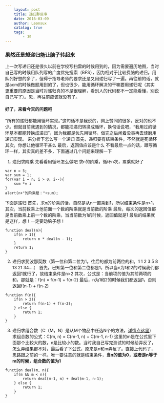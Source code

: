 ```yaml
---
	layout: post
	title: 递归那些事
	date: 2016-03-09
	author: Leonsux
	catalog: true
	tags: 
		- JS
---
```


### 果然还是想递归能让脑子转起来

上一次写递归还是很久以前在学校写扫雷的时候用到的，因为需要遍历地图，当时自己写的时候用队列写的广度优先搜索（BFS），因为相对于比较费脑的递归，用队列好想的多了，但碍于指导老师的要求还是又用递归写了一遍。再往前的话，就是acm的时候做题用到的了，但也很少，能用循环解决的干嘛要用递归呢（其实更重要的原因是当时对递归真的不是很理解，看别人的代码都不一定能看懂，别说自己写了）。恩，再往前应该就没有了。

#### 好了，来看今天的问题吧

“所有的递归都能用循环实现。”这句话不是我说的，网上赞同的很多，反对的也不少。但就目前我遇到的情况，都能把递归转换成循环，换句话说吧，“我用过的循环基本都能转换成递归”，因为我都是优先用循环，做完之后闲着没事再去琢磨用递归实现。
来分析下怎么写一个递归
首先，递归要有结束条件，不然就是死循环
其次，你想让他循环干甚么
最后，返回值应该是什么
不看最后一点的话，跟写循环一样，其实真的差不多，下面通过几个问题来理解一下

1. 递归求阶乘
先看看用循环怎么做吧
求n的阶乘，循环n次，累乘就好了
```
var n = 5;
var sum = 1;
for(var i = n; i > 0; i--){
	sum *= i
}
alert(n+"的阶乘是："+sum);
```
下面是递归
首先，求n的阶乘的话，自然是从n一直乘到1，所以结束条件是n>1，
其次，当前数乘上他前面一个数的阶乘就是当前数的阶乘
最后，每次的返回值都是当前数乘上前一个数的阶乘，当当前数为1的时候，返回值就是1
最后的结果就是这样，想！一定要动脑子想！
```
function deal(n){
	if(n > 1){
		return n * deal(n - 1);
	}
	return 1;
}
```
2. 递归求斐波那契数（第一位和第二位为1，往后的都为前两位的和，1 1 2 3 5 8 13 21 34....）
首先，已知第一位和第二位都是1，所以当n为1和2的时候我们都返回1就行了，故结束条件是n>2
其次，公式是：当前项的值为其前两项的和，那就是：f(n) = f(n-1) + f(n-2)
最后，n为1和2的时候我们都返回1，否则返回f(n-1) + f(n-2)

```
function f(n){
	if(n > 2){
		return f(n-1) + f(n-2);
	} else {
		return 1;
	}
}
```

3. 递归求组合数（C（M，N）是从M个物品中任选N个的方法，[详情点这里](https://baike.baidu.com/item/%E7%BB%84%E5%90%88%E6%95%B0/2153250?fr=aladdin)）
求组合数的公式：C(m, n) = C(m-1, n) + C(m-1, n-1)
这里的m是在公式里下面那个比较大的数，n是比较小的数。当时我自己写完测试的时候给弄反了，怎么弄结果都不对，最后看了下公式，原来是n和m弄反了。直接上代码了，思路跟之前的一样。唯一要注意的就是结束条件，**当n的值为0，或者是n等于m的时候，组合数的值为1**
```
function deal(m, n){
	if(m && m < n){
		return deal(m-1, n) + deal(m-1, n-1);
	} else {
		return 1;
	}
}
```
